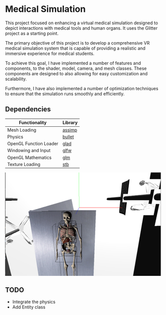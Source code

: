 # Medical Simulation
This project  focused on enhancing a virtual medical simulation designed to depict interactions with medical tools and human organs.
It uses the Glitter project as a starting point. 

The primary objective of this project is to develop a comprehensive VR medical simulation system that is capable of providing a realistic and immersive experience for medical students. 

To achieve this goal, I have implemented a number of features and components, to the shader, model, camera, and mesh classes. 
These components are designed to also allowing for easy customization and scalability. 

Furthermore, I have also implemented a number of optimization techniques to ensure that the simulation runs smoothly and efficiently.

## Dependencies

| Functionality             | Library  |
|--------------------------|----------|
| Mesh Loading             | [assimp](https://github.com/assimp/assimp)  |
| Physics                  | [bullet](https://github.com/bulletphysics/bullet3)   |
| OpenGL Function Loader   | [glad](https://github.com/Dav1dde/glad)    |
| Windowing and Input      | [glfw](https://github.com/glfw/glfw)    |
| OpenGL Mathematics       | [glm](https://github.com/g-truc/glm)|
| Texture Loading          | [stb](https://github.com/nothings/stb)|


![Room](screenshots/med_sim_01.png)

## TODO
- Integrate the physics
- Add Entity class 